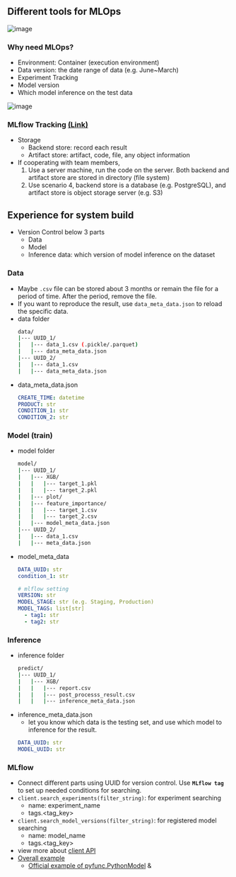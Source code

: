 ## Different tools for MLOps
![image](https://github.com/chung-kai-eng/ML-notes/assets/54303314/ce7929c4-1b40-4a2f-8677-7a2321149739)

### Why need MLOps?
- Environment: Container (execution environment)
- Data version: the date range of data (e.g. June~March)
- Experiment Tracking
- Model version
- Which model inference on the test data

![image](https://github.com/chung-kai-eng/ML-notes/assets/54303314/1541c085-9695-43a4-b7db-947c5bc36ba3)


### MLflow Tracking [\(Link\)](https://mlflow.org/docs/latest/tracking.html)
- Storage
  - Backend store: record each result
  - Artifact store: artifact, code, file, any object information
- If cooperating with team members,
    1. Use a server machine, run the code on the server. Both backend and artifact store are stored in directory (file system)
    2. Use scenario 4, backend store is a database (e.g. PostgreSQL), and artifact store is object storage server (e.g. S3)



## Experience for system build
- Version Control below 3 parts
  - Data
  - Model
  - Inference data: which version of model inference on the dataset

### Data
- Maybe `.csv` file can be stored about 3 months or remain the file for a period of time. After the period, remove the file.
- If you want to reproduce the result, use `data_meta_data.json` to reload the specific data.
- data folder
  ```bash
  data/
  |--- UUID_1/
  |   |--- data_1.csv (.pickle/.parquet)
  |   |--- data_meta_data.json
  |--- UUID_2/
  |   |--- data_1.csv
  |   |--- data_meta_data.json
  ```
- data_meta_data.json
  ```yaml
  CREATE_TIME: datetime 
  PRODUCT: str
  CONDITION_1: str
  CONDITION_2: str
  ```


### Model (train)
- model folder
  ```bash
  model/
  |--- UUID_1/
  |   |--- XGB/
  |   |   |--- target_1.pkl
  |   |   |--- target_2.pkl
  |   |--- plot/
  |   |--- feature_importance/
  |   |   |--- target_1.csv
  |   |   |--- target_2.csv
  |   |--- model_meta_data.json
  |--- UUID_2/
  |   |--- data_1.csv
  |   |--- meta_data.json
  ```
- model_meta_data
  ```yaml
  DATA_UUID: str 
  condition_1: str
  
  # mlflow setting
  VERSION: str
  MODEL_STAGE: str (e.g. Staging, Production)
  MODEL_TAGS: list[str]
    - tag1: str
    - tag2: str
  ```


### Inference
- inference folder
  ```bash
  predict/
  |--- UUID_1/
  |   |--- XGB/
  |   |   |--- report.csv
  |   |   |--- post_processs_result.csv
  |   |   |--- inference_meta_data.json
  ```
- inference_meta_data.json
  - let you know which data is the testing set, and use which model to inference for the result.  
  ```yaml
  DATA_UUID: str
  MODEL_UUID: str
  ```

### MLflow
- Connect different parts using UUID for version control. Use **`MLflow tag`** to set up needed conditions for searching.
- `client.search_experiments(filter_string)`: for experiment searching
  - name: experiment_name
  - tags.<tag_key>
- `client.search_model_versions(filter_string)`: for registered model searching
  - name: model_name
  - tags.<tag_key>
- view more about [client API](https://mlflow.org/docs/latest/python_api/mlflow.client.html)
- [Overall example](./tutorial_note/mlflow_basic_operation.py)
  - [Official example of pyfunc.PythonModel](./tutorial_note/basic-pyfunc.ipynb) &